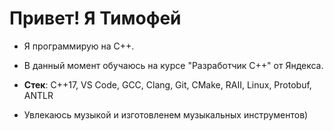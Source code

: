 # Привет! Я Тимофей

- Я программирую на C++.

- В данный момент обучаюсь на курсе "Разработчик С++" от Яндекса.

- **Стек**: C++17, VS Code, GCC, Clang, Git, CMake, RAII, Linux, Protobuf, ANTLR

- Увлекаюсь музыкой и изготовленем музыкальных инструментов)
